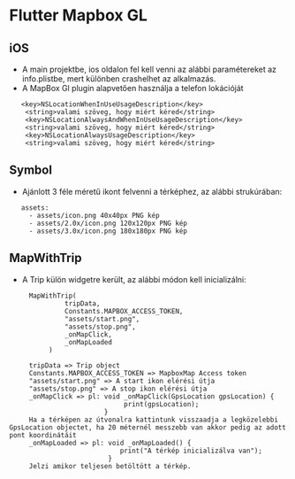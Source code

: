 # Flutter Mapbox GL

## iOS 

- A main projektbe, ios oldalon fel kell venni az alábbi paramétereket az info.plistbe, mert különben crashelhet az alkalmazás.
- A MapBox Gl plugin alapvetően használja a telefon lokációját
```
   <key>NSLocationWhenInUseUsageDescription</key>
	<string>valami szöveg, hogy miért kéred</string>
	<key>NSLocationAlwaysAndWhenInUseUsageDescription</key>
	<string>valami szöveg, hogy miért kéred</string>
	<key>NSLocationAlwaysUsageDescription</key>
	<string>valami szöveg, hogy miért kéred</string>
```

## Symbol

- Ajánlott 3 féle méretű ikont felvenni a térképhez, az alábbi strukúrában:

```
   assets:
     - assets/icon.png 40x40px PNG kép
     - assets/2.0x/icon.png 120x120px PNG kép
     - assets/3.0x/icon.png 180x180px PNG kép
```

## MapWithTrip

- A Trip külön widgetre került, az alábbi módon kell inicializálni:
```
     MapWithTrip(
              tripData,
              Constants.MAPBOX_ACCESS_TOKEN,
              "assets/start.png",
              "assets/stop.png",
              _onMapClick,
              _onMapLoaded
          )

     tripData => Trip object
     Constants.MAPBOX_ACCESS_TOKEN => MapboxMap Access token
     "assets/start.png" => A start ikon elérési útja
     "assets/stop.png" => A stop ikon elérési útja
     _onMapClick => pl: void _onMapClick(GpsLocation gpsLocation) {
                             print(gpsLocation);
                        }
     Ha a térképen az útvonalra kattintunk visszaadja a legközelebbi GpsLocation objectet, ha 20 méternél messzebb van akkor pedig az adott pont koordinátáit
     _onMapLoaded => pl: void _onMapLoaded() {
                            print("A térkép inicializálva van");
                         }
     Jelzi amikor teljesen betöltött a térkép.

```
